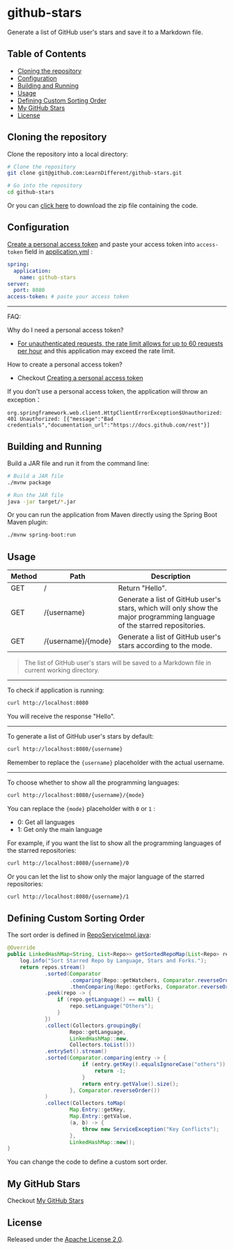 # github-stars

Generate a list of GitHub user's stars and save it to a Markdown file.

## Table of Contents

* [Cloning the repository](#cloning-the-repository)
* [Configuration](#configuration)
* [Building and Running](#building-and-running)
* [Usage](#usage)
* [Defining Custom Sorting Order](#defining-custom-sorting-order)
* [My GitHub Stars](#my-github-stars)
* [License](#license)

## Cloning the repository

Clone the repository into a local directory:

```bash
# Clone the repository
git clone git@github.com:LearnDifferent/github-stars.git

# Go into the repository
cd github-stars
```

Or you can [click here](https://github.com/LearnDifferent/github-stars/archive/refs/heads/master.zip) to download the zip file containing the code.

## Configuration

[Create a personal access token](https://github.com/settings/tokens) and paste your access token into `access-token` field in [application.yml](https://github.com/LearnDifferent/github-stars/blob/master/src/main/resources/application.yml) :

```yaml
spring:
  application:
    name: github-stars
server:
  port: 8080
access-token: # paste your access token
```

---

FAQ:

Why do I need a personal access token?

- [For unauthenticated requests, the rate limit allows for up to 60 requests per hour](https://docs.github.com/en/rest/overview/resources-in-the-rest-api#rate-limiting) and this application may exceed the rate limit.

How to create a personal access token?

- Checkout [Creating a personal access token](https://docs.github.com/en/github/authenticating-to-github/keeping-your-account-and-data-secure/creating-a-personal-access-token#creating-a-token)

If you don't use a personal access token, the application will throw an exception：

```
org.springframework.web.client.HttpClientErrorException$Unauthorized: 401 Unauthorized: [{"message":"Bad credentials","documentation_url":"https://docs.github.com/rest"}]
```

## Building and Running

Build a JAR file and run it from the command line:

```bash
# Build a JAR file
./mvnw package

# Run the JAR file
java -jar target/*.jar
```

Or you can run the application from Maven directly using the Spring Boot Maven plugin:

```bash
./mvnw spring-boot:run
```

## Usage

| Method | Path               | Description                                                  |
| ------ | ------------------ | ------------------------------------------------------------ |
| GET    | /                  | Return "Hello".                                              |
| GET    | /{username}        | Generate a list of GitHub user's stars, which will only show the major programming language of the starred repositories. |
| GET    | /{username}/{mode} | Generate a list of GitHub user's stars according to the mode. |

> The list of GitHub user's stars will be saved to a Markdown file in current working directory.

---

To check if application is running:

```bash
curl http://localhost:8080
```

You will receive the response "Hello".

---

To generate a list of GitHub user's stars by default:

```bash
curl http://localhost:8080/{username}
```

Remember to replace the `{username}` placeholder with the actual username.

---

To choose whether to show all the programming languages:

```bash
curl http://localhost:8080/{username}/{mode}
```

You can replace the `{mode}` placeholder with `0` or `1` :

- 0: Get all languages
- 1: Get only the main language

For example, if you want the list to show all the programming languages of the starred repositories:

```bash
curl http://localhost:8080/{username}/0
```

Or you can let the list to show only the major language of the starred repositories:

```bash
curl http://localhost:8080/{username}/1
```

## Defining Custom Sorting Order

The sort order is defined in [RepoServiceImpl.java](./src/main/java/com/github/learndifferent/githubstars/service/impl/RepoServiceImpl.java):

```java
@Override
public LinkedHashMap<String, List<Repo>> getSortedRepoMap(List<Repo> repos) {
    log.info("Sort Starred Repo by Language, Stars and Forks.");
    return repos.stream()
            .sorted(Comparator
                    .comparing(Repo::getWatchers, Comparator.reverseOrder())
                    .thenComparing(Repo::getForks, Comparator.reverseOrder()))
            .peek(repo -> {
                if (repo.getLanguage() == null) {
                    repo.setLanguage("Others");
                }
            })
            .collect(Collectors.groupingBy(
                    Repo::getLanguage,
                    LinkedHashMap::new,
                    Collectors.toList()))
            .entrySet().stream()
            .sorted(Comparator.comparing(entry -> {
                        if (entry.getKey().equalsIgnoreCase("others")) {
                            return -1;
                        }
                        return entry.getValue().size();
                    }, Comparator.reverseOrder())
            )
            .collect(Collectors.toMap(
                    Map.Entry::getKey,
                    Map.Entry::getValue,
                    (a, b) -> {
                        throw new ServiceException("Key Conflicts");
                    },
                    LinkedHashMap::new));
}
```

You can change the code to define a custom sort order.

## My GitHub Stars

Checkout [My GitHub Stars](https://github.com/LearnDifferent/my-github-stars)

## License

Released under the [Apache License 2.0](https://www.apache.org/licenses/LICENSE-2.0.txt).